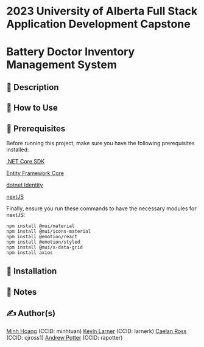 # 2023 University of Alberta Full Stack Application Development Capstone

# Battery Doctor Inventory Management System

## 📖 Description

## 🚀 How to Use

## 📃 Prerequisites

Before running this project, make sure you have the following prerequisites installed:

[.NET Core SDK](https://dotnet.microsoft.com/en-us/download)

[Entity Framework Core](https://learn.microsoft.com/en-us/ef/core/)

[dotnet Identity](https://learn.microsoft.com/en-us/aspnet/core/security/authentication/identity?view=aspnetcore-7.0&tabs=visual-studio)

[nextJS](https://nextjs.org/docs/getting-started/installation)

Finally, ensure you run these commands to have the necessary modules for nextJS:
```
npm install @mui/material
npm install @mui/icons-material
npm install @emotion/react
npm install @emotion/styled
npm install @mui/x-data-grid
npm install axios
```

## 💾 Installation

## 📝 Notes

## ✍️ Author(s)

[Minh Hoang](https://github.com/mintiefresh) (CCID: minhtuan)
[Kevin Larner](https://github.com/Larnerk) (CCID: larnerk)
[Caelan Ross](https://github.com/Caelan-Ross) (CCID: cjross1)
[Andrew Potter](https://github.com/SaskatchewanPython) (CCID: rapotter)
